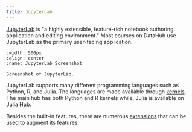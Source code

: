 ```yaml
---
title: JupyterLab
---
```


[JupyterLab](https://jupyterlab.readthedocs.io) is "a highly extensible, feature-rich notebook authoring application and editing environment." Most courses on DataHub use JupyterLab as the primary user-facing application.

```{figure} ../images/jupyterlab.png
:width: 500px
:align: center
:name: JupyterLab Screenshot

Screenshot of JupyterLab.
```

JupyterLab supports many different programming languages such as Python, R, and Julia. The languages are made available through [kernels](https://docs.jupyter.org/en/stable/projects/kernels.html). The main hub has both Python and R kernels while, Julia is available on [Julia Hub](https://julia.datahub.berkeley.edu).

Besides the built-in features, there are numerous [extensions](https://jupyterlab.readthedocs.io/en/latest/user/extensions.html) that can be used to augment its features.
